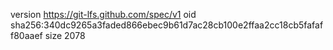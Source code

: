 version https://git-lfs.github.com/spec/v1
oid sha256:340dc9265a3faded866ebec9b61d7ac28cb100e2ffaa2cc18cb5fafaff80aaef
size 2078

